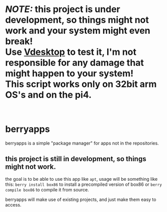 # _NOTE:_ this project is under development, so things might not work and your system might even break!<br>Use [Vdesktop](https://github.com/Botspot/vdesktop/) to test it, I'm not responsible for any damage that might happen to your system!<br>This script works only on 32bit arm OS's and on the pi4.
<br>

# berryapps
berryapps is a simple "package manager" for apps not in the repositories.

## this project is still in development, so things might not work.
the goal is to be able to use this app like `apt`, usage will be something like this: `berry install box86` to install a precompiled version of box86 or `berry compile box86` to compile it from source.

berryapps will make use of existing projects, and just make them easy to access.
